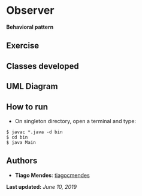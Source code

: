 # Observer

**Behavioral pattern**  

## Exercise  

## Classes developed  

## UML Diagram  

## How to run  

* On singleton directory, open a terminal and type:  
```console
$ javac *.java -d bin
$ cd bin
$ java Main
```  

## Authors  

* **Tiago Mendes**: [tiagocmendes](https://github.com/tiagocmendes)  

**Last updated:** *June 10, 2019*
